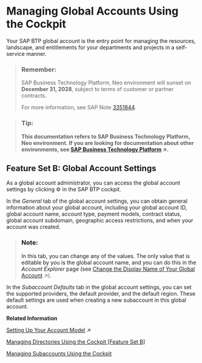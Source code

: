 <!-- copy26c016aea03d4b8dbcdd4055c23c70ef -->

<link rel="stylesheet" type="text/css" href="../css/sap-icons.css"/>

# Managing Global Accounts Using the Cockpit

Your SAP BTP global account is the entry point for managing the resources, landscape, and entitlements for your departments and projects in a self-service manner.

> ### Remember:  
> SAP Business Technology Platform, Neo environment will sunset on **December 31, 2028**, subject to terms of customer or partner contracts.
> 
> For more information, see SAP Note [3351844](https://me.sap.com/notes/3351844).

> ### Tip:  
> **This documentation refers to SAP Business Technology Platform, Neo environment. If you are looking for documentation about other environments, see [SAP Business Technology Platform](https://help.sap.com/viewer/65de2977205c403bbc107264b8eccf4b/Cloud/en-US/6a2c1ab5a31b4ed9a2ce17a5329e1dd8.html "SAP Business Technology Platform (SAP BTP) is an integrated offering comprised of four technology portfolios: database and data management, application development and integration, analytics, and intelligent technologies. The platform offers users the ability to turn data into business value, compose end-to-end business processes, and build and extend SAP applications quickly.") :arrow_upper_right:.**



<a name="copy26c016aea03d4b8dbcdd4055c23c70ef__section_mr1_jjq_lnb"/>

## Feature Set B: Global Account Settings

As a global account administrator, you can access the global account settings by clicking :gear: in the SAP BTP cockpit.

In the *General* tab of the global account settings, you can obtain general information about your global account, including your global account ID, global account name, account type, payment models, contract status, global account subdomain, geographic access restrictions, and when your account was created.

> ### Note:  
> In this tab, you can change any of the values. The only value that is editable by you is the global account name, and you can do this in the *Account Explorer* page \(see [Change the Display Name of Your Global Account](https://help.sap.com/viewer/65de2977205c403bbc107264b8eccf4b/Cloud/en-US/36a6674cf7184907aca3f062f83588e8.html "Change the display name for the global account using the SAP BTP cockpit.") :arrow_upper_right:\).

In the *Subaccount Defaults* tab in the global account settings, you can set the supported providers, the default provider, and the default region. These default settings are used when creating a new subaccount in this global account.

**Related Information**  


[Setting Up Your Account Model](https://help.sap.com/viewer/df50977d8bfa4c9a8a063ddb37113c43/Cloud/en-US/2db81f42f5194454beecde6cd4994dda.html "The hierarchical structure between global accounts, directories, and subaccounts lets you define an account model that accurately fits your business and development needs.") :arrow_upper_right:

[Managing Directories Using the Cockpit \[Feature Set B\]](managing-directories-using-the-cockpit-feature-set-b-f495ac1.md "Learn how to organize and manage your subaccounts according to your technical and business needs by using directories in the SAP BTP cockpit.")

[Managing Subaccounts Using the Cockpit](managing-subaccounts-using-the-cockpit-55d0b6d.md "Learn how to structure a global account according to your organization’s and project’s requirements with regard to members, authorizations, and entitlements by managing subaccounts.")


